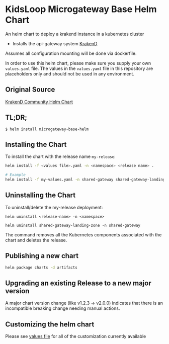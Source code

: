 # KidsLoop Microgateway Base Helm Chart

An helm chart to deploy a krakend instance in a kubernetes cluster

* Installs the api-gateway system [KrakenD](http://krakend.io/)

Assumes all configuration mounting will be done via dockerfile.

In order to use this helm chart, please make sure you supply your own `values.yaml` file.
The values in the `values.yaml` file in this repository are placeholders only and should
not be used in any environment.

## Original Source

[KrakenD Community Helm Chart](https://github.com/mikescandy/krakend-helm)

## TL;DR;

```console
$ helm install microgateway-base-helm
```

## Installing the Chart

To install the chart with the release name `my-release`:

```sh
helm install -f <values file>.yaml -n <namespace> <release name> .

# Example
helm install -f my-values.yaml -n shared-gateway shared-gateway-landing-zone .
```

## Uninstalling the Chart

To uninstall/delete the my-release deployment:

```console
helm uninstall <release-name> -n <namespace>

helm uninstall shared-gateway-landing-zone -n shared-gateway
```

The command removes all the Kubernetes components associated with the chart and deletes the release.

## Publishing a new chart

```sh
helm package charts -d artifacts
```

## Upgrading an existing Release to a new major version

A major chart version change (like v1.2.3 -> v2.0.0) indicates that there is an
incompatible breaking change needing manual actions.

## Customizing the helm chart

Please see [values file](values.yaml) for all of the customization currently available
